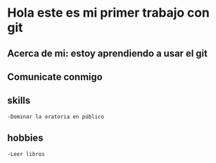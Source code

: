 # Hola este es mi primer trabajo con git

## Acerca de mi: estoy aprendiendo a usar el git

## Comunicate conmigo


## skills
    -Dominar la oratoria en público


## hobbies
    -Leer libros

